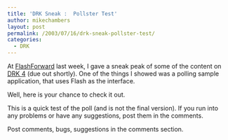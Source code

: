 ```yaml
---
title: 'DRK Sneak :  Pollster Test'
author: mikechambers
layout: post
permalink: /2003/07/16/drk-sneak-pollster-test/
categories:
  - DRK
---
```



At [FlashForward][1] last week, I gave a sneak peak of some of the content on [DRK 4][2] (due out shortly). One of the things I showed was a polling sample application, that uses Flash as the interface.

Well, here is your chance to check it out.  
<!--more-->

  
This is a quick test of the poll (and is not the final version). If you run into any problems or have any suggestions, post them in the comments.

<div align="center">
</div>

Post comments, bugs, suggestions in the comments section.

 [1]: http://www.flashforward2003.com
 [2]: http://www.macromedia.com/go/drk4/